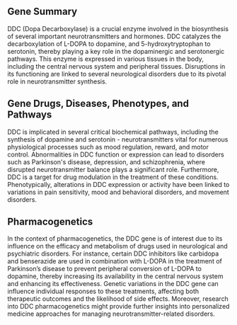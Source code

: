## Gene Summary
DDC (Dopa Decarboxylase) is a crucial enzyme involved in the biosynthesis of several important neurotransmitters and hormones. DDC catalyzes the decarboxylation of L-DOPA to dopamine, and 5-hydroxytryptophan to serotonin, thereby playing a key role in the dopaminergic and serotonergic pathways. This enzyme is expressed in various tissues in the body, including the central nervous system and peripheral tissues. Disruptions in its functioning are linked to several neurological disorders due to its pivotal role in neurotransmitter synthesis.

## Gene Drugs, Diseases, Phenotypes, and Pathways
DDC is implicated in several critical biochemical pathways, including the synthesis of dopamine and serotonin - neurotransmitters vital for numerous physiological processes such as mood regulation, reward, and motor control. Abnormalities in DDC function or expression can lead to disorders such as Parkinson's disease, depression, and schizophrenia, where disrupted neurotransmitter balance plays a significant role. Furthermore, DDC is a target for drug modulation in the treatment of these conditions. Phenotypically, alterations in DDC expression or activity have been linked to variations in pain sensitivity, mood and behavioral disorders, and movement disorders.

## Pharmacogenetics
In the context of pharmacogenetics, the DDC gene is of interest due to its influence on the efficacy and metabolism of drugs used in neurological and psychiatric disorders. For instance, certain DDC inhibitors like carbidopa and benserazide are used in combination with L-DOPA in the treatment of Parkinson’s disease to prevent peripheral conversion of L-DOPA to dopamine, thereby increasing its availability in the central nervous system and enhancing its effectiveness. Genetic variations in the DDC gene can influence individual responses to these treatments, affecting both therapeutic outcomes and the likelihood of side effects. Moreover, research into DDC pharmacogenetics might provide further insights into personalized medicine approaches for managing neurotransmitter-related disorders.

